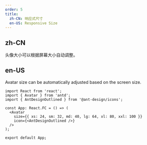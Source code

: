 ```yaml
---
order: 5
title:
  zh-CN: 响应式尺寸
  en-US: Responsive Size
---
```


## zh-CN

头像大小可以根据屏幕大小自动调整。

## en-US

Avatar size can be automatically adjusted based on the screen size.

```tsx
import React from 'react';
import { Avatar } from 'antd';
import { AntDesignOutlined } from '@ant-design/icons';

const App: React.FC = () => (
  <Avatar
    size={{ xs: 24, sm: 32, md: 40, lg: 64, xl: 80, xxl: 100 }}
    icon={<AntDesignOutlined />}
  />
);

export default App;
```
